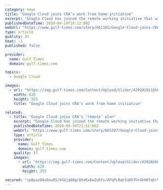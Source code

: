 ```yaml
---
category: news
title: "Google Cloud joins CRA’s work from home initiative"
excerpt: "Google Cloud has joined the remote working initiative that was launched by the Communications Regulatory Authority (CRA) at end of March 2020, in co-operation with key players in Qatar’s Information and Communications Technology (ICT) sector, it was announced Sunday. The CRA initiative is taking a set of measures and providing offers and ..."
publishedDateTime: 2020-04-19T18:12:00Z
webUrl: "https://www.gulf-times.com/story/661165/Google-Cloud-joins-CRA-s-work-from-home-initiative"
type: article
quality: 37
heat: -1
published: false

provider:
  name: Gulf Times
  domain: gulf-times.com

topics:
  - Google Cloud

images:
  - url: "https://img.gulf-times.com/Content/Upload/Slider/420201921856128616231.jpg"
    width: 620
    height: 355
    title: "Google Cloud joins CRA’s work from home initiative"

related:
  - title: "Google Cloud joins CRA’s ‘remote’ plan"
    excerpt: "Google Cloud has joined the remote working initiative that was launched by the Communications Regulatory Authority (CRA) at end of March 2020, in co-operation with key players in Qatar’s Information and Communications Technology (ICT) sector, it was announced yesterday. The CRA initiative is taking a set of measures and providing offers and ..."
    publishedDateTime: 2020-04-19T21:51:00Z
    webUrl: "https://www.gulf-times.com/story/661207/Google-Cloud-joins-CRA-s-remote-plan"
    type: article
    provider:
      name: Gulf Times
      domain: gulf-times.com
    quality: 37
    images:
      - url: "https://img.gulf-times.com/Content/Upload/Slider/420202005035648222122.jpg"
        width: 620
        height: 355

secured: "vp8psz8Av6ou8S/kGVjq88gcDteKx6w2v6fs/APqPLBqtIu0h7U+4kH0Tqhr9cNvozSBHsGmsW0ws4yjL4l0zRSLN2MDpe9CDb2q6qgUwkFddjuwArH77JsMK3AQFkhJjiHQzLiXx0CKQ3xic9rTWIYh4npuxUeS9xkWbW++uqtdF5FuaaEnFZ37tF9+i60Rvnw8im0HFkJcP3jeC6z7zQ95+eIprpy3g5KcLdNY8BZv754zQQGmNkTMkJq7+iPu3jk2nipl1b8kz+fZZiUDjuihcrc6qISkBy6DiYWsnQq3fumphD3Sv9raqKyx9ZZxs/5LS/y+KMERdBH+4WySVYk9wJSbTLjEdzvXJgOG52tkJV612pxn81mYJ+D7DOgEww1na9/Nbpw6BT2ehevl4RJwkzBenUQyeIxsf1WZRZ1ZIvyAScnTZe6tepe8uaZQ83HDluU7/e2d//hiyViIoFH7FOB9MHU1/Zzi9ycLuBg=;0ayk70iur+8iZ52C3Q2Rgw=="
---
```


